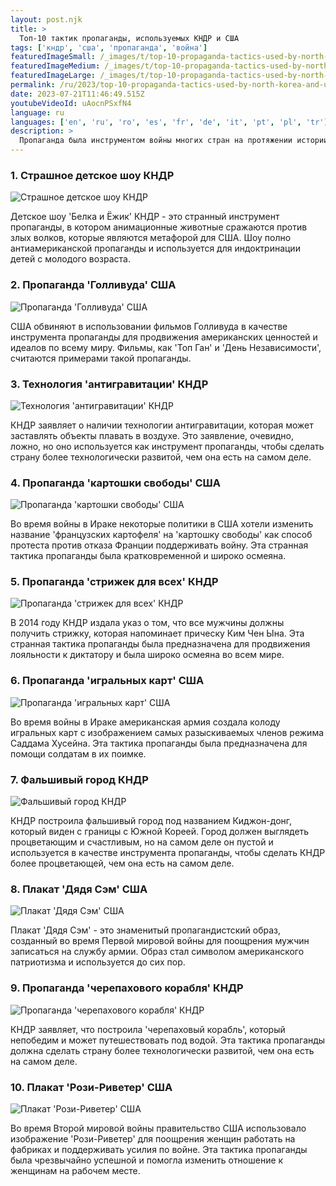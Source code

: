 ```yaml
---
layout: post.njk
title: >
  Топ-10 тактик пропаганды, используемых КНДР и США
tags: ['кндр', 'сша', 'пропаганда', 'война']
featuredImageSmall: /_images/t/top-10-propaganda-tactics-used-by-north-korea-and-united-states-cover-ru-small.webp
featuredImageMedium: /_images/t/top-10-propaganda-tactics-used-by-north-korea-and-united-states-cover-ru-medium.webp
featuredImageLarge: /_images/t/top-10-propaganda-tactics-used-by-north-korea-and-united-states-cover-ru-large.webp
permalink: /ru/2023/top-10-propaganda-tactics-used-by-north-korea-and-united-states.html
date: 2023-07-21T11:46:49.515Z
youtubeVideoId: uAocnPSxfN4
language: ru
languages: ['en', 'ru', 'ro', 'es', 'fr', 'de', 'it', 'pt', 'pl', 'tr']
description: >
  Пропаганда была инструментом войны многих стран на протяжении истории. Как КНДР, так и США известны своими странными тактиками пропаганды, которые оставили мир в шоке. Вот топ-10 самых странных тактик пропаганды, используемых КНДР и США.
---
```


### 1. Страшное детское шоу КНДР

![Страшное детское шоу КНДР](/_images/b/b755ecc726e5e9526742093c20d165fd-medium.webp)

Детское шоу 'Белка и Ёжик' КНДР - это странный инструмент пропаганды, в котором анимационные животные сражаются против злых волков, которые являются метафорой для США. Шоу полно антиамериканской пропаганды и используется для индоктринации детей с молодого возраста.

### 2. Пропаганда 'Голливуда' США

![Пропаганда 'Голливуда' США](/_images/4/4e0fd57e3c0ac4cbb4539994bb587d6d-medium.webp)

США обвиняют в использовании фильмов Голливуда в качестве инструмента пропаганды для продвижения американских ценностей и идеалов по всему миру. Фильмы, как 'Топ Ган' и 'День Независимости', считаются примерами такой пропаганды.

### 3. Технология 'антигравитации' КНДР

![Технология 'антигравитации' КНДР](/_images/c/c82620905d1f4a1f00f6ed1c3c2f8b75-medium.webp)

КНДР заявляет о наличии технологии антигравитации, которая может заставлять объекты плавать в воздухе. Это заявление, очевидно, ложно, но оно используется как инструмент пропаганды, чтобы сделать страну более технологически развитой, чем она есть на самом деле.

### 4. Пропаганда 'картошки свободы' США

![Пропаганда 'картошки свободы' США](/_images/5/590e09e2091d6fae3a3e720a54e436a5-medium.webp)

Во время войны в Ираке некоторые политики в США хотели изменить название 'французских картофеля' на 'картошку свободы' как способ протеста против отказа Франции поддерживать войну. Эта странная тактика пропаганды была кратковременной и широко осмеяна.

### 5. Пропаганда 'стрижек для всех' КНДР

![Пропаганда 'стрижек для всех' КНДР](/_images/2/267674cccfa76d70837a57c1a163738b-medium.webp)

В 2014 году КНДР издала указ о том, что все мужчины должны получить стрижку, которая напоминает прическу Ким Чен Ына. Эта странная тактика пропаганды была предназначена для продвижения лояльности к диктатору и была широко осмеяна во всем мире.

### 6. Пропаганда 'игральных карт' США

![Пропаганда 'игральных карт' США](/_images/f/f2249d6410c61b036bbe1f4199973d43-medium.webp)

Во время войны в Ираке американская армия создала колоду игральных карт с изображением самых разыскиваемых членов режима Саддама Хусейна. Эта тактика пропаганды была предназначена для помощи солдатам в их поимке.

### 7. Фальшивый город КНДР

![Фальшивый город КНДР](/_images/c/c0f1badbfb3569bf716fafb9f194ca2e-medium.webp)

КНДР построила фальшивый город под названием Киджон-донг, который виден с границы с Южной Кореей. Город должен выглядеть процветающим и счастливым, но на самом деле он пустой и используется в качестве инструмента пропаганды, чтобы сделать КНДР более процветающей, чем она есть на самом деле.

### 8. Плакат 'Дядя Сэм' США

![Плакат 'Дядя Сэм' США](/_images/3/3426963432046786516109fa05c35bd7-medium.webp)

Плакат 'Дядя Сэм' - это знаменитый пропагандистский образ, созданный во время Первой мировой войны для поощрения мужчин записаться на службу армии. Образ стал символом американского патриотизма и используется до сих пор.

### 9. Пропаганда 'черепахового корабля' КНДР

![Пропаганда 'черепахового корабля' КНДР](/_images/2/2035e983bf73a31ebfd46ed5f9413fdb-medium.webp)

КНДР заявляет, что построила 'черепаховый корабль', который непобедим и может путешествовать под водой. Эта тактика пропаганды должна сделать страну более технологически развитой, чем она есть на самом деле.

### 10. Плакат 'Рози-Риветер' США

![Плакат 'Рози-Риветер' США](/_images/6/6dbb42f0993daafaa0214b70a3da8ce5-medium.webp)

Во время Второй мировой войны правительство США использовало изображение 'Рози-Риветер' для поощрения женщин работать на фабриках и поддерживать усилия по войне. Эта тактика пропаганды была чрезвычайно успешной и помогла изменить отношение к женщинам на рабочем месте.

